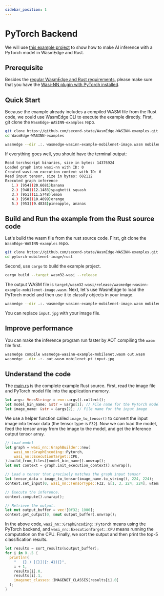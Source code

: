 ```yaml
---
sidebar_position: 1
---
```


# PyTorch Backend

We will use [this example project](https://github.com/second-state/WasmEdge-WASINN-examples/tree/master/pytorch-mobilenet-image) to show how to make AI inference with a PyTorch model in WasmEdge and Rust.

## Prerequisite

Besides the [regular WasmEdge and Rust requirements](../../rust/setup.md), please make sure that you have the [Wasi-NN plugin with PyTorch installed](../../../start/install.md#wasi-nn-plug-in-with-pytorch-backend).

## Quick Start

Because the example already includes a compiled WASM file from the Rust code, we could use WasmEdge CLI to execute the example directly. First, git clone the `WasmEdge-WASINN-examples` repo.

```bash
git clone https://github.com/second-state/WasmEdge-WASINN-examples.git
cd WasmEdge-WASINN-examples
```

```bash
wasmedge --dir .:. wasmedge-wasinn-example-mobilenet-image.wasm mobilenet.pt input.jpg
```

If everything goes well, you should have the terminal output:

```bash
Read torchscript binaries, size in bytes: 14376924
Loaded graph into wasi-nn with ID: 0
Created wasi-nn execution context with ID: 0
Read input tensor, size in bytes: 602112
Executed graph inference
   1.) [954](20.6681)banana
   2.) [940](12.1483)spaghetti squash
   3.) [951](11.5748)lemon
   4.) [950](10.4899)orange
   5.) [953](9.4834)pineapple, ananas
```

## Build and Run the example from the Rust source code

Let's build the wasm file from the rust source code. First, git clone the `WasmEdge-WASINN-examples` repo.

```bash
git clone https://github.com/second-state/WasmEdge-WASINN-examples.git
cd pytorch-mobilenet-image/rust
```

Second, use `cargo` to build the example project.

```bash
cargo build --target wasm32-wasi --release
```

The output WASM file is `target/wasm32-wasi/release/wasmedge-wasinn-example-mobilenet-image.wasm`. Next, let's use WasmEdge to load the PyTorch model and then use it to classify objects in your image.

```bash
wasmedge --dir .:. wasmedge-wasinn-example-mobilenet-image.wasm mobilenet.pt input.jpg
```

You can replace `input.jpg` with your image file.

## Improve performance

You can make the inference program run faster by AOT compiling the `wasm` file first.

```bash
wasmedge compile wasmedge-wasinn-example-mobilenet.wasm out.wasm
wasmedge --dir .:. out.wasm mobilenet.pt input.jpg
```

## Understand the code

The [main.rs](https://github.com/second-state/WasmEdge-WASINN-examples/tree/master/pytorch-mobilenet-image/rust/src/main.rs) is the complete example Rust source. First, read the image file and PyTorch model file into the application memory. 

```rust
let args: Vec<String> = env::args().collect();
let model_bin_name: &str = &args[1]; // File name for the PyTorch model
let image_name: &str = &args[2]; // File name for the input image
```

We use a helper function called `image_to_tensor()` to convert the input image into tensor data (the tensor type is `F32`). Now we can load the model, feed the tensor array from the image to the model, and get the inference output tensor array.

```rust
// load model
let graph = wasi_nn::GraphBuilder::new(
    wasi_nn::GraphEncoding::Pytorch,
    wasi_nn::ExecutionTarget::CPU,
).build_from_files([model_bin_name]).unwrap();
let mut context = graph.init_execution_context().unwrap();

// Load a tensor that precisely matches the graph input tensor
let tensor_data = image_to_tensor(image_name.to_string(), 224, 224);
context.set_input(0, wasi_nn::TensorType::F32, &[1, 3, 224, 224], &tensor_data).unwrap();

// Execute the inference.
context.compute().unwrap();

// Retrieve the output.
let mut output_buffer = vec![0f32; 1000];
context.get_output(0, &mut output_buffer).unwrap();
```

In the above code, `wasi_nn::GraphEncoding::Pytorch` means using the PyTorch backend, and `wasi_nn::ExecutionTarget::CPU` means running the computation on the CPU. Finally, we sort the output and then print the top-5 classification results.

```rust
let results = sort_results(&output_buffer);
for i in 0..5 {
  println!(
    "   {}.) [{}]({:.4}){}",
    i + 1,
    results[i].0,
    results[i].1,
    imagenet_classes::IMAGENET_CLASSES[results[i].0]
  );
}
```
